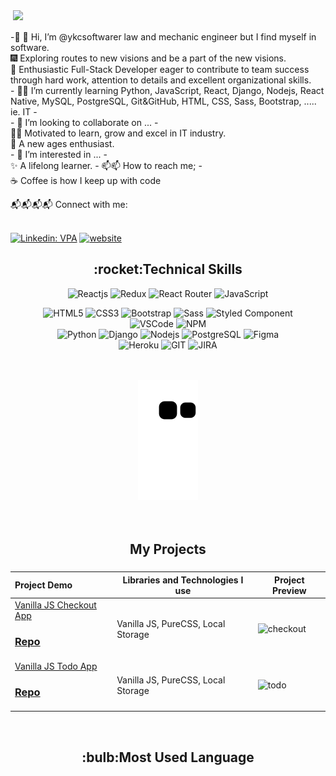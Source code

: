 <div>
<img src="https://media.giphy.com/media/L1R1tvI9svkIWwpVYr/giphy.gif" align="right" width="500">
</br>
</br>
-👋 👋 Hi, I’m @ykcsoftwarer law and mechanic engineer but I find myself in software.
</br>
🎆 Exploring routes to new visions and be a part of the new visions.
</br>
👯 Enthusiastic Full-Stack Developer eager to contribute to team success through hard work, attention to details and excellent organizational skills.
</br>
- 🌱🌱 I’m currently learning Python, JavaScript, React, Django, Nodejs, React Native, MySQL, PostgreSQL, Git&GitHub, HTML, CSS, Sass, Bootstrap, ..... ie. IT
- </br>
- 💞️ I’m looking to collaborate on ...
- </br
☕ Coffee is how I keep up with code
</br>
👨‍💻 Motivated to learn, grow and excel in IT industry.
</br>
🧐 A new ages enthusiast.
</br>
- 👀 I’m interested in ...
- </br>
✨ A lifelong learner.
- 📫📫 How to reach me;
- </br>
☕ Coffee is how I keep up with code

        
</br>

📬📬📬📬 Connect with me:
</br>
</br>

[![Linkedin: VPA](https://img.shields.io/badge/linkedin-%230077B5.svg?&style=for-the-badge&logo=linkedin&logoColor=white)](https://www.linkedin.com/in/yusuf-kucukcopur)
[![website](https://img.shields.io/badge/gmail-f1f2f6.svg?&style=for-the-badge&logo=gmail&logoColor=red)](mailto:yusufkucukcopur@gmail.com)

<!---
ykcsoftwarer/ykcsoftwarer is a ✨ special ✨ repository because its `README.md` (this file) appears on your GitHub profile.
You can click the Preview link to take a look at your changes.
--->

<h2 align="center">:rocket:Technical Skills</h2>
<div align="center">
<img
        src="https://img.shields.io/badge/React-20232A?style=for-the-badge&logo=react&logoColor=61DAFB"
        alt="Reactjs"
      />
<img
        src="https://img.shields.io/badge/Redux-593D88?style=for-the-badge&logo=redux&logoColor=white"
        alt="Redux"
      />
<img
        src="https://img.shields.io/badge/React_Router-CA4245?style=for-the-badge&logo=react-router&logoColor=white"
        alt="React Router"
      /> 
<img
        src="https://img.shields.io/badge/JavaScript-323330?style=for-the-badge&logo=javascript&logoColor=F7DF1E"
        alt="JavaScript"
      />

<img
        src="https://img.shields.io/badge/HTML5-E34F26?style=for-the-badge&logo=html5&logoColor=white"
        alt="HTML5"
      />
<img
        src="https://img.shields.io/badge/CSS3-1572B6?style=for-the-badge&logo=css3&logoColor=white"
        alt="CSS3"
      />
<img
        src="https://img.shields.io/badge/Bootstrap-563D7C?style=for-the-badge&logo=bootstrap&logoColor=white"
        alt="Bootstrap"
      />
<img
        src="https://img.shields.io/badge/Sass-CC6699?style=for-the-badge&logo=sass&logoColor=white"
        alt="Sass"
      />
<img
        src="https://img.shields.io/badge/styled--components-DB7093?style=for-the-badge&logo=styled-components&logoColor=white"
        alt="Styled Component"
      /> 
</br>
<img 
     src="https://img.shields.io/badge/Visual_Studio_Code-0078D4?style=for-the-badge&logo=visual%20studio%20code&logoColor=white"
     alt="VSCode"
     /> 
<img
     src="https://img.shields.io/badge/npm-CB3837?style=for-the-badge&logo=npm&logoColor=white"
     alt="NPM"
     />
</br>
<img
        src="https://img.shields.io/badge/Python-14354C?style=for-the-badge&logo=python&logoColor=white"
        alt="Python"
      />
<img
        src="https://img.shields.io/badge/Django-092E20?style=for-the-badge&logo=django&logoColor=white"
        alt="Django"
      />
<img
        src="https://img.shields.io/badge/Node.js-43853D?style=for-the-badge&logo=node.js&logoColor=white"
        alt="Nodejs"
      />
<img
        src="https://img.shields.io/badge/PostgreSQL-316192?style=for-the-badge&logo=postgresql&logoColor=white"
        alt="PostgreSQL"
      /> 
<img
      src="https://img.shields.io/badge/Figma-F24E1E?style=for-the-badge&logo=figma&logoColor=white"
      alt="Figma"
      /> 
      <br>
<img
        src="https://img.shields.io/badge/Heroku-430098?style=for-the-badge&logo=heroku&logoColor=white"
        alt="Heroku"
      />
<img 
      src="https://img.shields.io/badge/GIT-E44C30?style=for-the-badge&logo=git&logoColor=white"
      alt="GIT"
      />
<img 
      src="https://img.shields.io/badge/Jira-0052CC?style=for-the-badge&logo=Jira&logoColor=white"
      alt="JIRA"
      />

</div>
</br>
</br>
<div  align="center"> <img src="https://raw.githubusercontent.com/scriptex/github-contributions-snake/snake/github-contribution-grid-snake.svg" /></div>
<br>
</br>
<!--<div  align="center"> <img src="https://raw.githubusercontent.com/scriptex/github-contributions-snake/snake/github-contribution-grid-snake.svg" /></div>-->
<h2 align="center">My Projects</h2>

###

Project Demo       |Libraries and Technologies I use     |Project Preview   
:-------------------------|-------------------------|-------------------------
[Vanilla JS Checkout App](http://127.0.0.1:5500/index.html) <h3>[Repo](https:https://github.com/ykcsoftwarer/checkout-page)</h3> | Vanilla JS, PureCSS, Local Storage |![checkout](https://user-images.githubusercontent.com/109314125/218492074-aae502e5-3045-415f-b17d-1803dacdef23.gif)
[Vanilla JS Todo App](https://szrokmn.github.io/Todo-App/) <h3>[Repo](https://github.com/ykcsoftwarer/ykcsoftwarer/Todo-App)</h3> | Vanilla JS, PureCSS, Local Storage |![todo](https://user-images.githubusercontent.com/109314125/215288680-0123a845-7520-486c-8c3b-a0572b02b5c9.gif)


<br>


<h2 align="center">:bulb:Most Used Language</h2>
<div  align="center">
<br/>
<img
     src="https://github-readme-stats.vercel.app/api?username=ykcsoftwarer&theme=blue-green"
     alt=""
     /> </br></br></br>
<img
     src="https://github-readme-stats.vercel.app/api/top-langs/?username=ykcsoftwarer&theme=blue-green"
     alt=""
     /> 
     <br/>
     
     
     
</div>
